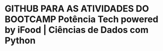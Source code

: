 # GITHUB PARA AS ATIVIDADES DO BOOTCAMP Potência Tech powered by iFood | Ciências de Dados com Python
 
